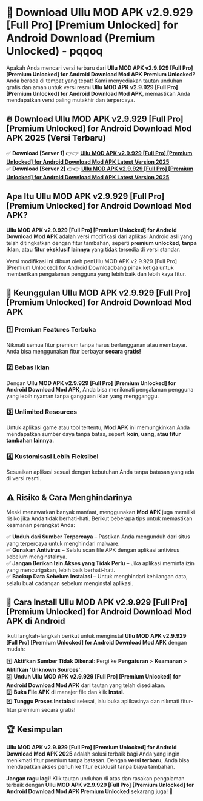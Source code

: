 # 🎯 Download Ullu MOD APK v2.9.929 [Full Pro] [Premium Unlocked] for Android Download (Premium Unlocked) -  pqqoq

Apakah Anda mencari versi terbaru dari **Ullu MOD APK v2.9.929 [Full Pro] [Premium Unlocked] for Android Download Mod APK Premium Unlocked**? Anda berada di tempat yang tepat! Kami menyediakan tautan unduhan gratis dan aman untuk versi resmi **Ullu MOD APK v2.9.929 [Full Pro] [Premium Unlocked] for Android Download Mod APK**, memastikan Anda mendapatkan versi paling mutakhir dan terpercaya.

## 🔥 Download Ullu MOD APK v2.9.929 [Full Pro] [Premium Unlocked] for Android Download Mod APK 2025 (Versi Terbaru)

✅ **Download [Server 1]** 👉👉 [**Ullu MOD APK v2.9.929 [Full Pro] [Premium Unlocked] for Android Download Mod APK Latest Version 2025**](https://momento.my/?title=Ullu_MOD_APK_v2.9.929_[Full_Pro]_[Premium_Unlocked]_for_Android_Download)  
✅ **Download [Server 2]** 👉👉 [**Ullu MOD APK v2.9.929 [Full Pro] [Premium Unlocked] for Android Download Mod APK Latest Version 2025**](https://momento.my/?title=Ullu_MOD_APK_v2.9.929_[Full_Pro]_[Premium_Unlocked]_for_Android_Download)  

## Apa Itu Ullu MOD APK v2.9.929 [Full Pro] [Premium Unlocked] for Android Download Mod APK?

**Ullu MOD APK v2.9.929 [Full Pro] [Premium Unlocked] for Android Download Mod APK** adalah versi modifikasi dari aplikasi Android asli yang telah ditingkatkan dengan fitur tambahan, seperti **premium unlocked**, **tanpa iklan**, atau **fitur eksklusif lainnya** yang tidak tersedia di versi standar.

Versi modifikasi ini dibuat oleh penUllu MOD APK v2.9.929 [Full Pro] [Premium Unlocked] for Android Downloadbang pihak ketiga untuk memberikan pengalaman pengguna yang lebih baik dan lebih kaya fitur.

## 🎯 Keunggulan Ullu MOD APK v2.9.929 [Full Pro] [Premium Unlocked] for Android Download Mod APK

### 1️⃣ Premium Features Terbuka
Nikmati semua fitur premium tanpa harus berlangganan atau membayar. Anda bisa menggunakan fitur berbayar **secara gratis!**

### 2️⃣ Bebas Iklan
Dengan **Ullu MOD APK v2.9.929 [Full Pro] [Premium Unlocked] for Android Download Mod APK**, Anda bisa menikmati pengalaman pengguna yang lebih nyaman tanpa gangguan iklan yang mengganggu.

### 3️⃣ Unlimited Resources
Untuk aplikasi game atau tool tertentu, **Mod APK** ini memungkinkan Anda mendapatkan sumber daya tanpa batas, seperti **koin, uang, atau fitur tambahan lainnya**.

### 4️⃣ Kustomisasi Lebih Fleksibel
Sesuaikan aplikasi sesuai dengan kebutuhan Anda tanpa batasan yang ada di versi resmi.

## ⚠️ Risiko & Cara Menghindarinya

Meski menawarkan banyak manfaat, menggunakan **Mod APK** juga memiliki risiko jika Anda tidak berhati-hati. Berikut beberapa tips untuk memastikan keamanan perangkat Anda:

✅ **Unduh dari Sumber Terpercaya** – Pastikan Anda mengunduh dari situs yang terpercaya untuk menghindari malware.  
✅ **Gunakan Antivirus** – Selalu scan file APK dengan aplikasi antivirus sebelum menginstalnya.  
✅ **Jangan Berikan Izin Akses yang Tidak Perlu** – Jika aplikasi meminta izin yang mencurigakan, lebih baik berhati-hati.  
✅ **Backup Data Sebelum Instalasi** – Untuk menghindari kehilangan data, selalu buat cadangan sebelum menginstal aplikasi.

## 📌 Cara Install Ullu MOD APK v2.9.929 [Full Pro] [Premium Unlocked] for Android Download Mod APK di Android

Ikuti langkah-langkah berikut untuk menginstal **Ullu MOD APK v2.9.929 [Full Pro] [Premium Unlocked] for Android Download Mod APK** dengan mudah:

1️⃣ **Aktifkan Sumber Tidak Dikenal**: Pergi ke **Pengaturan** > **Keamanan** > **Aktifkan 'Unknown Sources'**.  
2️⃣ **Unduh Ullu MOD APK v2.9.929 [Full Pro] [Premium Unlocked] for Android Download Mod APK** dari tautan yang telah disediakan.  
3️⃣ **Buka File APK** di manajer file dan klik **Instal**.  
4️⃣ **Tunggu Proses Instalasi** selesai, lalu buka aplikasinya dan nikmati fitur-fitur premium secara gratis!

## 🏆 Kesimpulan

**Ullu MOD APK v2.9.929 [Full Pro] [Premium Unlocked] for Android Download Mod APK 2025** adalah solusi terbaik bagi Anda yang ingin menikmati fitur premium tanpa batasan. Dengan **versi terbaru**, Anda bisa mendapatkan akses penuh ke fitur eksklusif tanpa biaya tambahan.

**Jangan ragu lagi!** Klik tautan unduhan di atas dan rasakan pengalaman terbaik dengan **Ullu MOD APK v2.9.929 [Full Pro] [Premium Unlocked] for Android Download Mod APK Premium Unlocked** sekarang juga! 🚀
